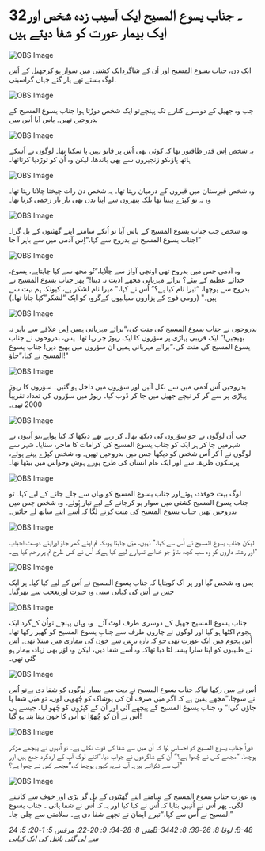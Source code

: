 # 32۔ جناب یسوع المسیح ایک آسیب زدہ شخص اور ایک بیمار عورت کو شفا دیتے ہیں

![OBS Image](https://cdn.door43.org/obs/jpg/360px/obs-en-32-01.jpg)

ایک دن، جناب یسوع المسیح اور اُن کے شاگردایک کشتی میں سوار ہو کرجھیل کے اُس پار گئے جہاں گراسینی ‎لوگ بستے تھے‎۔

![OBS Image](https://cdn.door43.org/obs/jpg/360px/obs-en-32-02.jpg)

جب وہ جھیل کے دوسرے کنارے تک پہنچےتو ایک شخص دوڑتا ہوا جناب یسوع المسیح کے پاس آیا اُس میں‎ بدروحیں تھیں۔

![OBS Image](https://cdn.door43.org/obs/jpg/360px/obs-en-32-03.jpg)

یہ شخص اِس قدر طاقتور تھا کہ کوئی بھی اُس پر قابو نہیں پا سکتا تھا۔ لوگوں نے اُسکے ہاتھ پاؤںکو زنجیروں سے بھی باندھا، لیکن وہ اُن کو توڑدیا کرتاتھا۔

![OBS Image](https://cdn.door43.org/obs/jpg/360px/obs-en-32-04.jpg)

وہ شخص قبرِستان میں قبروں کے درمیان رہتا تھا۔ یہ شخص دن رات چیختا چلاتا رہتا تھا۔ وہ نہ تو کپڑے پہنتا تھا بلکہ پتھروں سے اپنا بدن بھی بار بار زخمی کرتا تھا۔

![OBS Image](https://cdn.door43.org/obs/jpg/360px/obs-en-32-05.jpg)

وہ شخص جب جناب یسوع المسیح کے پاس آیا تو اُنکے سامنے اپنے گھٹنوں کے بل گرا۔ جناب یسوع المسیح نے بدروح سے کہا،“اِس آدمی میں سے باہر آ جا!”

![OBS Image](https://cdn.door43.org/obs/jpg/360px/obs-en-32-06.jpg)

وہ آدمی جس میں بدروح تھی اونچی آواز سے چلّایا،“تُو مجھ سے کیا چاہتاہے، یسوع، خدائے عظیم کے بیٹے؟ برائے مہربانی مجھے اذیت نہ دینا!” پھر جناب یسوع المسیح نے بدروح سے پوچھا، “تیرا نام کیا ہے؟” اُس نے کہا،" میرا نام لشکر ہے، کیونکہ ہم بہت سے ہیں۔" (رومی فوج کے ہزاروں سپاہیوں کےگروہ کو ایک “لشکر”کہا جاتا تھا۔)

![OBS Image](https://cdn.door43.org/obs/jpg/360px/obs-en-32-07.jpg)

بدروحوں نے جناب یسوع المسیح کی منت کی،“برائے مہربانی ہمیں اِس علاقے سے باہر نہ بھیجیں!” ایک قریبی پہاڑی پر سؤروں کا ایک ریوڑ چر رہا تھا۔ پس، بدروحوں نے جناب یسوع المسیح کی منت کی،“برائے مہربانی ہمیں ان سؤروں میں بھیج دیں! جناب یسوع المسیح نے کہا،”جاؤ!"

![OBS Image](https://cdn.door43.org/obs/jpg/360px/obs-en-32-08.jpg)

بدروحیں اُس آدمی میں سے نکل آئیں اور سؤروں میں داخل ہو گئیں۔ سؤروں کا ریوڑ پہاڑی پر سے گر کر نیچے جھیل میں جا کر ڈوب گیا۔ ریوڑ میں سوّروں کی تعداد تقریباً 2000 تھی۔

![OBS Image](https://cdn.door43.org/obs/jpg/360px/obs-en-32-09.jpg)

جب اُن لوگوں نے جو سوّروں کی دیکھ بھال کر رہے تھے دیکھا کہ کیا ہواہے،تو اُنہوں نے شہرمیں جا کر ہر ایک کو جناب یسوع المسیح کی کرامات کا ماجرہ سنایا۔ شہر سے لوگوں نے آ کر اُس شخص کو دیکھا جس میں بدروحیں تھیں۔ وہ شخص کپڑے پہنے ہوئے، پرسکون طریقہ سے اور ایک عام انسان کی طرح پورے ہوش وحواس میں بیٹھا تھا۔

![OBS Image](https://cdn.door43.org/obs/jpg/360px/obs-en-32-10.jpg)

لوگ بہت خوفذدہ ہوئےاور جناب یسوع المسیح کو وہاں سے چلے جانے کے لیے کہا۔ تو جناب یسوع المسیح کشتی میں سوار ہو کرجانے کے لیے تیار ہُوئے۔ وہ شخص جس میں بدروحیں تھیں جناب یسوع المسیح کی منت کرنے لگا کہ اُسے اپنے ساتھ لے جائیں۔

![OBS Image](https://cdn.door43.org/obs/jpg/360px/obs-en-32-11.jpg)

لیکن جناب یسوع المسیح نے اُس سے کہا،" نہیں، میَں چاہتا ہوںکہ تم اپنے گھر جاؤ اوراپنے دوست احباب اور رشتہ داروں کو وہ سب کچھ بتاؤ جو خدانے تمہارے لیے کیا ہےکہ اُس نے کس طرح تم پر رحم کیا ہے۔"

![OBS Image](https://cdn.door43.org/obs/jpg/360px/obs-en-32-12.jpg)

پس وہ شخص گیا اور ہر اک کوبتایا کہ جناب یسوع المسیح نے اُس کے لیے کیا کیِا۔ ہر ایک جس نے اُس کی کہانی سنی وہ حیرت اورتعجب سے بھرگیا۔

![OBS Image](https://cdn.door43.org/obs/jpg/360px/obs-en-32-13.jpg)

جناب یسوع المسیح جھیل کے دوسری طرف لوٹ آئے۔ وہ وہاں پہنچے تواُن کےگرد ایک ہجوم اکٹھا ہو گیا اور لوگوں نے چاروں طرف سے جنابِ یسوع المسیح کو گھیر رکھا تھا۔ اُس ہجوم میں ایک عورت تھی جو کہ بارہ برس سے خون کی بیماری میں مبتلا تھی۔ اس نے طبیبوں کو اپنا سارا پیسہ لٹا دیا تھاکہ وہ اُسے شفا دیں، لیکن وہ اوَر بھی زیادہ بیمار ہو گئی تھی۔

![OBS Image](https://cdn.door43.org/obs/jpg/360px/obs-en-32-14.jpg)

اُس نے سن رکھا تھاکہ جناب یسوع المسیح نے بہت سے بیمار لوگوں کو شفا دی ہےتو اُس نے سوچا،“مجھے یقین ہے کہ اگر میَں صرف اُن کی پوشاک کو چُھوہی لوں، تو میَں شفا پا جاؤں گی!” وہ جناب یسوع المسیح کے پیچھے آئی اور اُن کے کپڑوں کو چُھو لیا۔ جیسے ہی اُس نے اُن کو چُھوّا تو اُس کا خون بہنا بند ہو گیا!

![OBS Image](https://cdn.door43.org/obs/jpg/360px/obs-en-32-15.jpg)

فوراً جناب یسوع المسیح کو احساس ہُوا کہ اُن میں سے شفا کی قوت نکلی ہے۔ تو اُنہوں نے پیچھے مڑکر پوچھا، “مجھے کس نے چُھوا ہے؟” اُن کے شاگردوں نے جواب دیا،“اتنے لوگ آپ کے اردگرد جمع ہیں اور آپ سے ٹکراتے ہیں۔ آپ نےیہ کیوں پوچھا کہ،”مجھے کس نے چھوا ہے؟"

![OBS Image](https://cdn.door43.org/obs/jpg/360px/obs-en-32-16.jpg)

وہ عورت جناب یسوع المسیح کے سامنے اپنے گھٹنوں کے بل گر پڑی اور خوف سے کانپنے لگی۔ پھر اُس نے اُنہیں بتایا کہ اُس نے کیا کیا اور یہ کہ اُس نے شفا پائی ۔ جناب یسوع المسیح نے اُس سے کہا،“تیرے ایمان نے تجھے شفا دی ہے۔ سلامتی سے چلی جا۔”

_متی 8: 28-34؛ 9: 20-22؛ مرقس 5: 1-20؛ 5: 24B-34؛ لوقا 8: 26-39؛ 8: 42B-48 سے لی گئی بائبل کی ایک کہانی_
